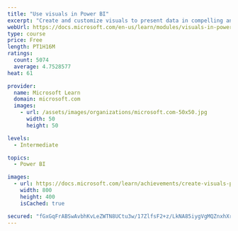 ```yaml
---
title: "Use visuals in Power BI"
excerpt: "Create and customize visuals to present data in compelling and insightful ways."
webUrl: https://docs.microsoft.com/en-us/learn/modules/visuals-in-power-bi/
type: course
price: Free
length: PT1H16M
ratings:
  count: 5074
  average: 4.7528577
heat: 61

provider:
  name: Microsoft Learn
  domain: microsoft.com
  images:
    - url: /assets/images/organizations/microsoft.com-50x50.jpg
      width: 50
      height: 50

levels:
  - Intermediate

topics:
  - Power BI

images:
  - url: https://docs.microsoft.com/learn/achievements/create-visuals-power-bi-desktop-social.png
    width: 800
    height: 400
    isCached: true

secured: "fGxGqFrABSwAvbhKvLeZWTN8UCtu3w/17ZlfsF2+z/LkNA85iygVgMQZnxhXryJKgTCqjZg8IpRAwbv3pew3YZWDySZVLGNgmuaDHzHYz0gLCgfA+2oI6ZeR0VS3DrxCnjS7eTzaEsF0sGU8iSfNvLtQlUunmayc2qSRWj4MLozf2p1tnQcvZam0SYP2VLbvZ9ojJFO+STA/PfXnICT3ckPDFRvt6c5Okpe9gNPHH47XFH5r6IiiSpK653trbvMI2xxh0NBmQwl96L5odgrj5XOq3MahxNaXm3WD5CoGpgY1SKOBcsSidrjMF9Fz942xu3oL38Ic/asbYsae+TOOv+iDIMJCJRWp7zRbUwqogGqvujXj1kCGoraA9HxtazKiN2IVMHv7oyHP5sonhC33pvI0k0WKNtmWVJk4t2yc1Iw=;GNSXQhht05K2A48Y1pRkZg=="
---
```


